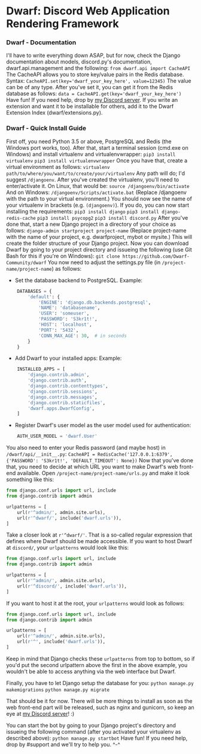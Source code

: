 # Dwarf: Discord Web Application Rendering Framework

### Dwarf - Documentation

I'll have to write everything down ASAP, but for now, check the Django documentation about models, discord.py's documentation, dwarf.api.management and the following:
`from dwarf.api import CacheAPI`
The CacheAPI allows you to store key/value pairs in the Redis database. Syntax:
`CacheAPI.set(key='dwarf_your_key_here', value=12345)`
The value can be of any type. After you've set it, you can get it from the Redis database as follows:
`data = CacheAPI.get(key='dwarf_your_key_here')`
Have fun! If you need help, drop by [my Discord server](https://discord.me/AileenLumina). If you write an extension and want it to be installable for others, add it to the Dwarf Extension Index (dwarf/extensions.py).

### Dwarf - Quick Install Guide

First off, you need Python 3.5 or above, PostgreSQL and Redis (the Windows port works, too). After that, start a terminal session (cmd.exe on Windows) and install virtualenv and virtualenvwrapper:
`pip3 install virtualenv`
`pip3 install virtualenvwrapper`
Once you have that, create a virtual environment as follows:
`virtualenv path/to/where/you/want/to/create/your/virtualenv`
Any path will do; I'd suggest `/djangoenv`. After you've created the virtualenv, you'll need to enter/activate it. On Linux, that would be:
`source /djangoenv/bin/activate`
And on Windows:
`/djangoenv/Scripts/activate.bat`
(Replace /djangoenv with the path to your virtual environment.) You should now see the name of your virtualenv in brackets (e.g. `(djangoenv)`). If you do, you can now start installing the requirements:
`pip3 install django`
`pip3 install django-redis-cache`
`pip3 install psycopg2`
`pip3 install discord.py`
After you've done that, start a new Django project in a directory of your choice as follows:
`django-admin startproject project-name`
(Replace project-name with the name of your project, e.g. dwarfproject, mybot or mysite.) This will create the folder structure of your Django project. Now you can download Dwarf by going to your project directory and issueing the following (use Git Bash for this if you're on Windows):
`git clone https://github.com/Dwarf-Community/dwarf`
You now need to adjust the settings.py file (in `/project-name/project-name`) as follows:
- Set the database backend to PostgreSQL.
    Example:
```python
    DATABASES = {
        'default': {
            'ENGINE': 'django.db.backends.postgresql',
            'NAME': 'databasename',
            'USER': 'someuser',
            'PASSWORD': 'S3kr1t!',
            'HOST': 'localhost',
            'PORT': '5432',
            'CONN_MAX_AGE': 30,  # in seconds
        }
    }
```
- Add Dwarf to your installed apps:
    Example:
```python
    INSTALLED_APPS = [
        'django.contrib.admin',
        'django.contrib.auth',
        'django.contrib.contenttypes',
        'django.contrib.sessions',
        'django.contrib.messages',
        'django.contrib.staticfiles',
        'dwarf.apps.DwarfConfig',
    ]
```
- Register Dwarf's user model as the user model used for authentication:
```python
    AUTH_USER_MODEL = 'dwarf.User'
```
You also need to enter your Redis password (and maybe host) in `/dwarf/api/__init__.py`:
`CacheAPI = RedisCache('127.0.0.1:6379', {'PASSWORD': 'S3kr1t!', 'DEFAULT_TIMEOUT': None})`
Now that you've done that, you need to decide at which URL you want to make Dwarf's web front-end available. Open `/project-name/project-name/urls.py` and make it look something like this:
```python
from django.conf.urls import url, include
from django.contrib import admin

urlpatterns = [
    url(r'^admin/', admin.site.urls),
    url(r'^dwarf/', include('dwarf.urls')),
]
```
Take a closer look at `r'^dwarf/'`. That is a so-called regular expression that defines where Dwarf should be made accessible. If you want to host Dwarf at `discord/`, your `urlpatterns` would look like this:
```python
from django.conf.urls import url, include
from django.contrib import admin

urlpatterns = [
    url(r'^admin/', admin.site.urls),
    url(r'^discord/', include('dwarf.urls')),
]
```
If you want to host it at the root, your `urlpatterns` would look as follows:
```python
from django.conf.urls import url, include
from django.contrib import admin

urlpatterns = [
    url(r'^admin/', admin.site.urls),
    url(r'^', include('dwarf.urls')),
]
```
Keep in mind that Django checks these `urlpatterns` from top to bottom, so if you'd put the second urlpattern above the first in the above example, you wouldn't be able to access anything via the web interface but Dwarf.

Finally, you have to let Django setup the database for you:
`python manage.py makemigrations`
`python manage.py migrate`

That should be it for now. There will be more things to install as soon as the web front-end part will be released, such as nginx and gunicorn, so keep an eye at [my Discord server](https://discord.me/AileenLumina)! :)

You can start the bot by going to your Django project's directory and issueing the following command (after you activated your virtualenv as described above):
`python manage.py startbot`
Have fun! If you need help, drop by #support and we'll try to help you. ^-^